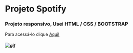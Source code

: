 # Projeto Spotify
### Projeto responsivo, Usei HTML / CSS / BOOTSTRAP
Para acessá-lo clique [Aqui!](https://casalispotify.netlify.app/)
##### ![gif](https://github.com/CasaliWe/Projeto-Spotify/blob/main/Spotify.gif)

